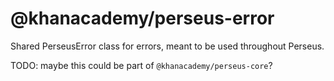# @khanacademy/perseus-error

Shared PerseusError class for errors, meant to be used throughout Perseus.

TODO: maybe this could be part of `@khanacademy/perseus-core`?